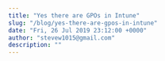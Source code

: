 ```yaml
---
title: "Yes there are GPOs in Intune"
slug: "/blog/yes-there-are-gpos-in-intune"
date: "Fri, 26 Jul 2019 23:12:00 +0000"
author: "stevew1015@gmail.com"
description: ""
---
```


